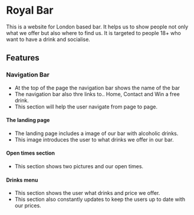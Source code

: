 # Royal Bar #

This is a website for London based bar. It helps us to show people not only what we offer but also where to find us. It is targeted to people 18+ who want to have a drink and socialise.




## Features ##

### Navigation Bar ###

* At the top of the page the navigation bar shows the name of the bar
* The navigation bar also thre links to.. Home, Contact and Win a free drink.
* This section will help the user navigate from page to page. 

#### The landing page ####
* The landing page includes a image of our bar with alcoholic drinks. 
* This image introduces the user to what drinks we offer in our bar. 


#### Open times section ####
* This section shows two pictures and our open times. 


#### Drinks menu #### 
* This section shows the user what drinks and price we offer. 
* This section also constantly updates to keep the users up to date with our prices. 




